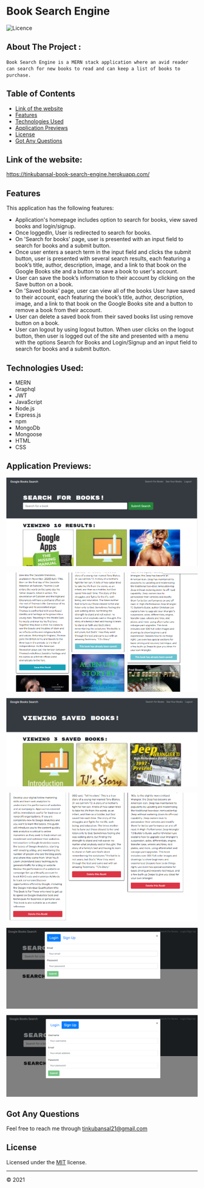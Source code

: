 # Book Search Engine

![Licence](https://img.shields.io/badge/Licence-MIT-green.png)

## About The Project :

`Book Search Engine is a MERN stack application where an avid reader can search for new books to read and can keep a list of books to purchase.`

## Table of Contents

- [Link of the website](#link-of-the-website)
- [Features](#features)
- [Technologies Used](#technologies-used)
- [Application Previews](#application-previews)
- [License](#license)
- [Got Any Questions](#got-any-questions)

## Link of the website:

https://tinkubansal-book-search-engine.herokuapp.com/

## Features

This application has the following features:

- Application's homepage includes option to search for books, view saved books and login/signup.
- Once loggedIn, User is redirected to search for books.
- On 'Search for books' page, user is presented with an input field to search for books and a submit button.
- Once user enters a search term in the input field and clicks the submit button, user is presented with several search results, each featuring a book’s title, author, description, image, and a link to that book on the Google Books site and a button to save a book to user's account.
- User can save the book’s information to their account by clicking on the Save button on a book.
- On 'Saved books' page, user can view all of the books User have saved to their account, each featuring the book’s title, author, description, image, and a link to that book on the Google Books site and a button to remove a book from their account.
- User can delete a saved book from their saved books list using remove button on a book.
- User can logout by using logout button. When user clicks on the logout button, then user is logged out of the site and presented with a menu with the options Search for Books and Login/Signup and an input field to search for books and a submit button.

## Technologies Used:

- MERN
- Graphql
- JWT
- JavaScript
- Node.js
- Express.js
- npm
- MongoDb
- Mongoose
- HTML
- CSS

## Application Previews:

![Search Books](client/src/assets/images/SearchForBooks.png)

![Save New Books](client/src/assets/images/SaveNewBook.png)

![View Saved Books](client/src/assets/images/SavedBooks.png)

![Delete Book](client/src/assets/images/DeleteBook.png)

![Login](client/src/assets/images/login.png)

![SignUp](client/src/assets/images/signUp.png)

## Got Any Questions

Feel free to reach me through
tinkubansal21@gmail.com

## License

Licensed under the [MIT](https://github.com/tinkubansal95/book-search-engine/blob/main/LICENSE) license.

---

© 2021
